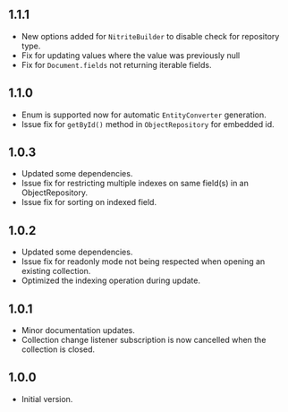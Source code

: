 ## 1.1.1

- New options added for `NitriteBuilder` to disable check for repository type.
- Fix for updating values where the value was previously null
- Fix for `Document.fields` not returning iterable fields.

## 1.1.0

- Enum is supported now for automatic `EntityConverter` generation.
- Issue fix for `getById()` method in `ObjectRepository` for embedded id.

## 1.0.3

- Updated some dependencies.
- Issue fix for restricting multiple indexes on same field(s) in an ObjectRepository.
- Issue fix for sorting on indexed field.

## 1.0.2

- Updated some dependencies.
- Issue fix for readonly mode not being respected when opening an existing collection.
- Optimized the indexing operation during update.

## 1.0.1

- Minor documentation updates.
- Collection change listener subscription is now cancelled when the collection is closed. 


## 1.0.0

- Initial version.
